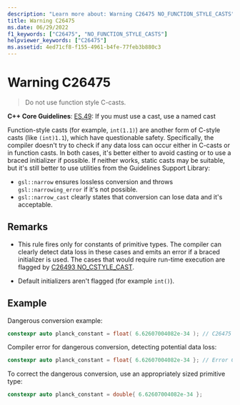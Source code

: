 ```yaml
---
description: "Learn more about: Warning C26475 NO_FUNCTION_STYLE_CASTS"
title: Warning C26475
ms.date: 06/29/2022
f1_keywords: ["C26475", "NO_FUNCTION_STYLE_CASTS"]
helpviewer_keywords: ["C26475"]
ms.assetid: 4ed71cf8-f155-4961-b4fe-77feb3b880c3
---
```

# Warning C26475

> Do not use function style C-casts.

**C++ Core Guidelines**:
[ES.49](https://github.com/isocpp/CppCoreGuidelines/blob/master/CppCoreGuidelines.md#es49-if-you-must-use-a-cast-use-a-named-cast): If you must use a cast, use a named cast

Function-style casts (for example, `int(1.1)`) are another form of C-style casts (like `(int)1.1`), which have questionable safety. Specifically, the compiler doesn't try to check if any data loss can occur either in C-casts or in function casts. In both cases, it's better either to avoid casting or to use a braced initializer if possible. If neither works, static casts may be suitable, but it's still better to use utilities from the Guidelines Support Library:

- `gsl::narrow` ensures lossless conversion and throws `gsl::narrowing_error` if it's not possible.
- `gsl::narrow_cast` clearly states that conversion can lose data and it's acceptable.

## Remarks

- This rule fires only for constants of primitive types. The compiler can clearly detect data loss in these cases and emits an error if a braced initializer is used. The cases that would require run-time execution are flagged by [C26493 NO_CSTYLE_CAST](./c26493.md).

- Default initializers aren't flagged (for example `int()`).

## Example

Dangerous conversion example:

```cpp
constexpr auto planck_constant = float( 6.62607004082e-34 ); // C26475
```

Compiler error for dangerous conversion, detecting potential data loss:

```cpp
constexpr auto planck_constant = float{ 6.62607004082e-34 }; // Error C2397
```

To correct the dangerous conversion, use an appropriately sized primitive type:

```cpp
constexpr auto planck_constant = double{ 6.62607004082e-34 };
```
